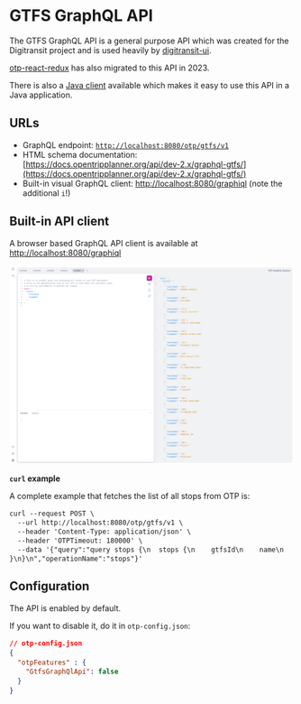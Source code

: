 # GTFS GraphQL API

The GTFS GraphQL API is a general purpose API which was created for the Digitransit project and is 
used heavily by [digitransit-ui](https://github.com/HSLdevcom/digitransit-ui).

[otp-react-redux](https://github.com/opentripplanner/otp-react-redux) has also migrated to this API in 2023.

There is also a [Java client](https://github.com/opentripplanner/otp-java-client) available which
makes it easy to use this API in a Java application.

## URLs 
 - GraphQL endpoint: [`http://localhost:8080/otp/gtfs/v1`](http://localhost:8080/otp/gtfs/v1)
 - HTML schema documentation: [https://docs.opentripplanner.org/api/dev-2.x/graphql-gtfs/](https://docs.opentripplanner.org/api/dev-2.x/graphql-gtfs/)
 - Built-in visual GraphQL client: [http://localhost:8080/graphiql](http://localhost:8080/graphiql) (note the additional `i`!)

## Built-in API client

A browser based GraphQL API client is available at [http://localhost:8080/graphiql](http://localhost:8080/graphiql)

![GraphiQL](../images/graphiql.png)

**`curl` example**

A complete example that fetches the list of all stops from OTP is:

```
curl --request POST \
  --url http://localhost:8080/otp/gtfs/v1 \
  --header 'Content-Type: application/json' \
  --header 'OTPTimeout: 180000' \
  --data '{"query":"query stops {\n  stops {\n    gtfsId\n    name\n  }\n}\n","operationName":"stops"}'
```
## Configuration

The API is enabled by default.

If you want to disable it, do it in `otp-config.json`:

```json
// otp-config.json
{
  "otpFeatures" : {
    "GtfsGraphQlApi": false
  }
}
```
